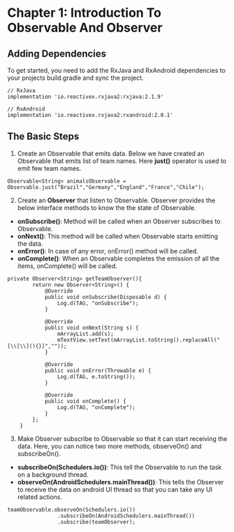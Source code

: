 # Chapter 1: Introduction To Observable And Observer

## Adding Dependencies

To get started, you need to add the RxJava and RxAndroid dependencies to your projects build.gradle and sync the project.

```
// RxJava
implementation 'io.reactivex.rxjava2:rxjava:2.1.9'
 
// RxAndroid
implementation 'io.reactivex.rxjava2:rxandroid:2.0.1'
```

## The Basic Steps

1. Create an Observable that emits data. Below we have created an Observable that emits list of team names. Here **just()** operator is used to emit few team names.

```
Observable<String> animalsObservable = Observable.just("Brazil","Germany","England","France","Chile");
```
2. Create an **Observer** that listen to Observable. Observer provides the below interface methods to know the the state of Observable.

- **onSubscribe()**: Method will be called when an Observer subscribes to Observable.
- **onNext()**: This method will be called when Observable starts emitting the data.
- **onError()**: In case of any error, onError() method will be called.
- **onComplete()**: When an Observable completes the emission of all the items, onComplete() will be called.

```
private Observer<String> getTeamObserver(){
        return new Observer<String>() {
            @Override
            public void onSubscribe(Disposable d) {
                Log.d(TAG, "onSubscribe");
            }

            @Override
            public void onNext(String s) {
                mArrayList.add(s);
                mTextView.setText(mArrayList.toString().replaceAll("[\\[\\](){}]",""));
            }

            @Override
            public void onError(Throwable e) {
                Log.d(TAG, e.toString());
            }

            @Override
            public void onComplete() {
                Log.d(TAG, "onComplete");
            }
        };
    }
```

3. Make Observer subscribe to Observable so that it can start receiving the data. Here, you can notice two more methods, observeOn() and subscribeOn().

- **subscribeOn(Schedulers.io())**: This tell the Observable to run the task on a background thread.
- **observeOn(AndroidSchedulers.mainThread())**: This tells the Observer to receive the data on android UI thread so that you can take any UI related actions.

```
teamObservable.observeOn(Schedulers.io())
                .subscribeOn(AndroidSchedulers.mainThread())
                .subscribe(teamObserver);
```
